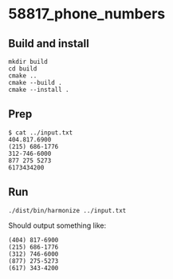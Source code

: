 # 58817_phone_numbers

## Build and install

```shell
mkdir build
cd build
cmake ..
cmake --build .
cmake --install .
```

## Prep

```shell
$ cat ../input.txt
404.817.6900
(215) 686-1776
312-746-6000
877 275 5273
6173434200

```

## Run

```shell
./dist/bin/harmonize ../input.txt
```

Should output something like:

```text
(404) 817-6900
(215) 686-1776
(312) 746-6000
(877) 275-5273
(617) 343-4200
```
